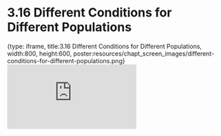 # 3.16 Different Conditions for Different Populations
 
{type: iframe, title:3.16 Different Conditions for Different Populations, width:800, height:600, poster:resources/chapt_screen_images/different-conditions-for-different-populations.png}
![](https://andrew-bortvin.github.io/slimNotes/no_toc/different-conditions-for-different-populations.html)
 

 

